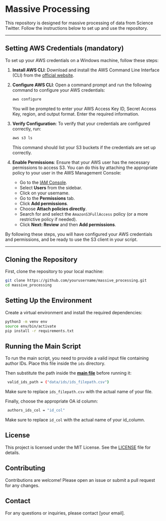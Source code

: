 # Massive Processing

This repository is designed for massive processing of data from Science Twitter. Follow the instructions below to set up and use the repository.

***
## Setting AWS Credentials (mandatory)

To set up your AWS credentials on a Windows machine, follow these steps:

1. **Install AWS CLI**:
    Download and install the AWS Command Line Interface (CLI) from the [official website](https://aws.amazon.com/cli/).

2. **Configure AWS CLI**:
    Open a command prompt and run the following command to configure your AWS credentials:

    ```bash
    aws configure
    ```

    You will be prompted to enter your AWS Access Key ID, Secret Access Key, region, and output format. Enter the required information.

3. **Verify Configuration**:
    To verify that your credentials are configured correctly, run:

    ```bash
    aws s3 ls
    ```

    This command should list your S3 buckets if the credentials are set up correctly.

4. **Enable Permissions**:
    Ensure that your AWS user has the necessary permissions to access S3. You can do this by attaching the appropriate policy to your user in the AWS Management Console:

    - Go to the [IAM Console](https://console.aws.amazon.com/iam/).
    - Select **Users** from the sidebar.
    - Click on your username.
    - Go to the **Permissions** tab.
    - Click **Add permissions**.
    - Choose **Attach policies directly**.
    - Search for and select the `AmazonS3FullAccess` policy (or a more restrictive policy if needed).
    - Click **Next: Review** and then **Add permissions**.

By following these steps, you will have configured your AWS credentials and permissions, and be ready to use the S3 client in your script.
***

## Cloning the Repository

First, clone the repository to your local machine:

```bash
git clone https://github.com/yourusername/massive_processing.git
cd massive_processing
```

## Setting Up the Environment

Create a virtual environment and install the required dependencies:

```bash
python3 -m venv env
source env/bin/activate
pip install -r requirements.txt
```

## Running the Main Script

To run the main script, you need to provide a valid input file containing author IDs. Place this file inside the `ids` directory.

Then substitute the path inside the **[main file](main.py)** before running it:

```bash
 valid_ids_path = ("data/ids/ids_filepath.csv")
```

Make sure to replace `ids_filepath.csv` with the actual name of your file.

Finally, choose the appropriate OA id column:

```bash
 authors_ids_col = "id_col"
```

Make sure to replace `id_col` with the actual name of your id_column.

## License

This project is licensed under the MIT License. See the [LICENSE](LICENSE) file for details.

## Contributing

Contributions are welcome! Please open an issue or submit a pull request for any changes.

## Contact

For any questions or inquiries, please contact [your email].
